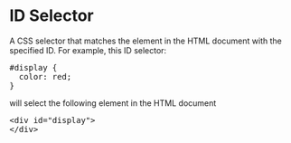 # ID Selector

A CSS selector that matches the element in the HTML document with
the specified ID. For example, this ID selector:

<pre>
<span class="highlight">#display</span> {
  color: red;
}
</pre>

will select the following element in the HTML document

<pre>
&lt;div <span class="highlight">id=&quot;display&quot;</span>&gt;
&lt;/div&gt;
</pre>
